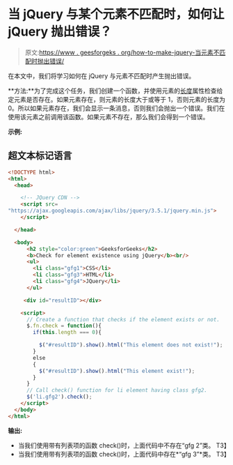 # 当 jQuery 与某个元素不匹配时，如何让 jQuery 抛出错误？

> 原文:[https://www . geesforgeks . org/how-to-make-jquery-当元素不匹配时抛出错误/](https://www.geeksforgeeks.org/how-to-make-jquery-throw-an-error-when-it-doesnt-match-an-element/)

在本文中，我们将学习如何在 jQuery 与元素不匹配时产生抛出错误。

**方法:**为了完成这个任务，我们创建一个函数，并使用元素的[长度](https://www.geeksforgeeks.org/javascript-function-length-property/)属性检查给定元素是否存在。如果元素存在，则元素的长度大于或等于 1，否则元素的长度为 0。所以如果元素存在，我们会显示一条消息，否则我们会抛出一个错误。我们在使用该元素之前调用该函数。如果元素不存在，那么我们会得到一个错误。

**示例:**

## 超文本标记语言

```html
<!DOCTYPE html>
<html>
  <head>

    <!-- JQuery CDN -->
    <script src=
"https://ajax.googleapis.com/ajax/libs/jquery/3.5.1/jquery.min.js">
    </script>

  </head>

  <body>    
      <h2 style="color:green">GeeksforGeeks</h2>
      <b>Check for element existence using jQuery</b><br/>
      <ul>
        <li class="gfg1">CSS</li>
        <li class="gfg3">HTML</li>
        <li class="gfg4">JQuery</li>
      </ul>

     <div id="resultID"></div>

    <script>
      // Create a function that checks if the element exists or not.
      $.fn.check = function(){
        if(this.length === 0){

          $("#resultID").show().html("This element does not exist!");
        }
        else
        {
          $("#resultID").show().html("This element exist!");
        }
      }
      // Call check() function for li element having class gfg2.
      $('li.gfg2').check();
    </script>
  </body>
</html>
```

**输出:**

*   当我们使用带有列表项的函数 check()时，上面代码中不存在“gfg 2”类。
    T3】
*   当我们使用带有列表项的函数 check()时，上面代码中存在*“gfg 3”*类。
    T3】